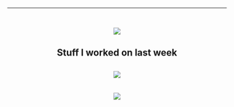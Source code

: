 
<!-- <a href = 'https://studytub.netlify.app/'>
 <div align="center">
<img width="100%" height = "450px" src="https://github.com/NishikantaRay/Bootstrap-projects/blob/main/image-port/Studytub.png?raw=true" alt="cover" />
</div>
</a> -->
<!-- <p align="center">
  <img src="https://readme-typing-svg.herokuapp.com?color=F70000&size=18&center=true&width=398&height=51&lines=MEAN+STACK+%7C%7C+FRONTEND+%7C%7C+OPENSOURCE+;+First+Successful+Product+-+studytub.ml">
</p> -->
<!-- <h3 align="left">Languages -</h3>
<p align="left">
<img src="https://cdn.jsdelivr.net/gh/devicons/devicon/icons/c/c-original.svg" width="40" height="40" />
<img src="https://cdn.jsdelivr.net/gh/devicons/devicon/icons/cplusplus/cplusplus-original.svg" width="40" height="40" />
<img src="https://cdn.jsdelivr.net/gh/devicons/devicon/icons/java/java-original-wordmark.svg" width="40" height="40" />
<img src="https://cdn.jsdelivr.net/gh/devicons/devicon/icons/javascript/javascript-original.svg"  width="40" height="40" />
<img src="https://cdn.jsdelivr.net/gh/devicons/devicon/icons/nodejs/nodejs-plain.svg" width="40" height="40" />
<img src="https://cdn.jsdelivr.net/gh/devicons/devicon/icons/typescript/typescript-original.svg" width="40" height="40"/>
</p>
<h3 align="left">Frameworks-</h3>
<p align="left">
<img src="https://cdn.jsdelivr.net/gh/devicons/devicon/icons/angularjs/angularjs-original.svg" width="40" height="40" />
<img src="https://cdn.jsdelivr.net/gh/devicons/devicon/icons/react/react-original-wordmark.svg" width="40" height="40" />
<img src="https://cdn.jsdelivr.net/gh/devicons/devicon/icons/bootstrap/bootstrap-plain-wordmark.svg" width="40" height="40" />
<img src="https://cdn.jsdelivr.net/gh/devicons/devicon/icons/tailwindcss/tailwindcss-original-wordmark.svg" width="40" height="40"/>
<img src="https://cdn.jsdelivr.net/gh/devicons/devicon/icons/materialui/materialui-original.svg" width="40" height="40" />
<img src="https://cdn.jsdelivr.net/gh/devicons/devicon/icons/express/express-original-wordmark.svg" width="40" height="40" />
</p>
<h3 align="left">Web Technologies-</h3>
<p align="left">
<img src="https://cdn.jsdelivr.net/gh/devicons/devicon/icons/html5/html5-original-wordmark.svg" width="40" height="40" />
<img src="https://cdn.jsdelivr.net/gh/devicons/devicon/icons/css3/css3-original-wordmark.svg" width="40" height="40"/>
<img src="https://cdn.jsdelivr.net/gh/devicons/devicon/icons/git/git-original-wordmark.svg" width="40" height="40" />
<img src="https://cdn.jsdelivr.net/gh/devicons/devicon/icons/github/github-original-wordmark.svg" width="40" height="40" />
</p>
<h3 align="left">Database-</h3>
<p align="left">
<img src="https://cdn.jsdelivr.net/gh/devicons/devicon/icons/mongodb/mongodb-original-wordmark.svg" width="40" height="40" />
<img src="https://cdn.jsdelivr.net/gh/devicons/devicon/icons/mysql/mysql-original-wordmark.svg" width="40" height="40" />
<img src="https://cdn.jsdelivr.net/gh/devicons/devicon/icons/firebase/firebase-plain-wordmark.svg" width="40" height="40" />
</p>
<h3 align="left">Cloud Technologies-</h3>
<p align="left">
<img src="https://cdn.jsdelivr.net/gh/devicons/devicon/icons/googlecloud/googlecloud-original-wordmark.svg" width="40" height="40"/>
</p>
<h3 align="left">Web Hosting Platform-</h3>
<p align="left">
<img src="https://cdn.jsdelivr.net/gh/devicons/devicon/icons/heroku/heroku-plain-wordmark.svg" width="40" height="40" />
<img src="https://upload.wikimedia.org/wikipedia/en/thumb/3/37/Cloudflare-logo-vector.svg/1200px-Cloudflare-logo-vector.svg.png" width="100" height="40" />
<img src="https://download.logo.wine/logo/Netlify/Netlify-Logo.wine.png" width="100" height="50" />
<img src="https://rossoskull.github.io/blog/assets/images/gh-tut/cover.png" width="100" height="50" />
<img src="https://logodownload.org/wp-content/uploads/2017/10/godaddy-logo-8.png" width="100" height="50" />
</p>
<h3 align="left">Tools-</h3>
<p align="left">
<img src="https://www.vectorlogo.zone/logos/getpostman/getpostman-icon.svg" alt="postman" width="40" height="40"/>
<img src="https://cdn.jsdelivr.net/gh/devicons/devicon/icons/canva/canva-original.svg" width="40" height="40" />
<img src="https://rangav.gallerycdn.vsassets.io/extensions/rangav/vscode-thunder-client/1.9.1/1629226491411/Microsoft.VisualStudio.Services.Icons.Default" width="40" height="40" />
<img src="https://upload.wikimedia.org/wikipedia/commons/thumb/9/92/Bootstrap_Studio_Logo.png/768px-Bootstrap_Studio_Logo.png"  width="40" height="40" />
</p> -->
<hr>
<div align="center">
<!-- <a target="_blank" href="https://www.linkedin.com/in/nishikanta-ray-7786a0196/"><img src="https://img.shields.io/badge/-LinkedIn-0077B5?style=for-the-badge&logo=Linkedin&logoColor=white"></img></a>
<a target="_blank" href="mailto:nishikantaray1@gmail.com"><img src="https://img.shields.io/badge/-Gmail-D14836?style=for-the-badge&logo=Gmail&logoColor=white"></img></a>
<a target="_blank" href="https://twitter.com/NishikantaRay5"><img src="https://img.shields.io/badge/-Twitter-1DA1F2?style=for-the-badge&logo=Twitter&logoColor=white"></img></a> -->
<br>
</p>
 <a href="https://github.com/anuraghazra/github-readme-stats">
<img align="center" src="https://github-readme-streak-stats.herokuapp.com/?user=nishikantaray&theme=radical"/>
</a>
</div>
<div align="center">
<h2> Stuff I worked on last week  <h2>
<img align="center" src="https://github-readme-stats.vercel.app/api/wakatime?username=nishikantaray12&theme=radical"/>
</a>
</div>
<br>

<!-- <div align="center">
<h2> My GitHub Stats <img src='https://media1.giphy.com/media/du3J3cXyzhj75IOgvA/giphy.gif?cid=ecf05e47x2g034i9pzwtzzsd3xgg2w9nr94t4tflbbgo3008&rid=giphy.gif' width='32px'> </h2>
</div> -->
<div align="center">
<a href="https://github.com/anuraghazra/github-readme-stats" align="center">
<img  src="https://github-readme-stats.vercel.app/api?username=nishikantaray&count_private=true&show_icons=true&theme=radical" />
</a>
</div>
